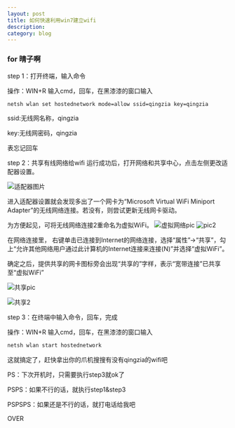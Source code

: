 ```yaml
---
layout: post
title: 如何快速利用win7建立wifi
description: 
category: blog
---
```

### for 晴子啊


step 1：打开终端，输入命令
 
操作：WIN+R 输入cmd，回车，在黑漆漆的窗口输入

```bash
netsh wlan set hostednetwork mode=allow ssid=qingzia key=qingzia
```

ssid:无线网名称，qingzia

key:无线网密码，qingzia

表忘记回车

step 2：共享有线网络给wifi
运行成功后，打开网络和共享中心，点击左侧更改适配器设置。

![适配器图片](http://g.hiphotos.baidu.com/exp/w=500/sign=c469e352f2d3572c66e29cdcba126352/1b4c510fd9f9d72aaee1a4a6d42a2834359bbb80.jpg "")



进入适配器设置就会发现多出了一个网卡为“Microsoft Virtual WiFi Miniport Adapter”的无线网络连接。若没有，则尝试更新无线网卡驱动。

为方便起见，可将无线网络连接2重命名为虚拟WiFi。
![虚拟网络pic](http://g.hiphotos.baidu.com/exp/w=500/sign=585cf106a9773912c4268561c8188675/f603918fa0ec08faff62a41c59ee3d6d55fbda2f.jpg "")
![pic2](http://e.hiphotos.baidu.com/exp/w=500/sign=4c4b0493367adab43dd01b43bbd5b36b/58ee3d6d55fbb2fbf744efa94f4a20a44623dc1a.jpg "")

在网络连接里， 右键单击已连接到Internet的网络连接，选择“属性”→“共享”，勾上“允许其他网络用户通过此计算机的Internet连接来连接(N)”并选择“虚拟WiFi”。

确定之后，提供共享的网卡图标旁会出现“共享的”字样，表示“宽带连接”已共享至“虚拟WiFi”

![共享pic](http://a.hiphotos.baidu.com/exp/w=500/sign=6b010000a61ea8d38a227404a70b30cf/dcc451da81cb39dbee06d0edd0160924aa183042.jpg "")

![共享2](http://g.hiphotos.baidu.com/exp/w=500/sign=a5924a6115ce36d3a20483300af23a24/b90e7bec54e736d1d1093ab39b504fc2d5626977.jpg "")

step 3：在终端中输入命令，回车，完成

操作：WIN+R 输入cmd，回车，在黑漆漆的窗口输入
```bash
netsh wlan start hostednetwork
```

这就搞定了，赶快拿出你的爪机搜搜有没有qingzia的wifi吧

PS：下次开机时，只需要执行step3就ok了

PSPS：如果不行的话，就执行step1&step3

PSPSPS：如果还是不行的话，就打电话给我吧

OVER

